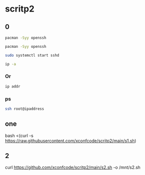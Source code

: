 # scritp2

## 0 

``` bash
pacman -Syy openssh
```

``` bash
pacman -Syy openssh
```
``` bash
sudo systemctl start sshd
```
``` bash
ip -a
```
### Or 
``` bash
ip addr
```
### ps
``` bash
ssh root@ipaddress
```


## one
bash <(curl -s https://raw.githubusercontent.com/xconfcode/scritp2/main/s1.sh)

## 2 

curl https://github.com/xconfcode/scritp2/main/s2.sh -o /mnt/s2.sh
